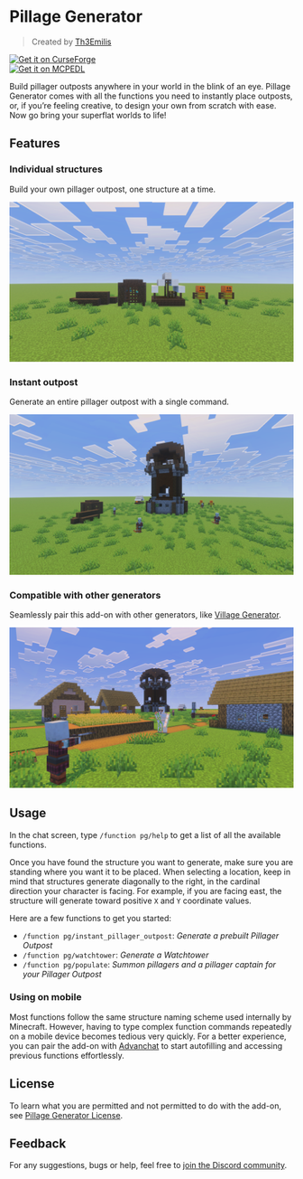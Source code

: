 # Pillage Generator

> Created by [Th3Emilis](https://github.com/th3emilis)

<a href="https://curseforge.com/minecraft-bedrock/addons/pillage-generator-function-pack/download"><img src="https://github.com/user-attachments/assets/c7a0cfb3-24bc-4363-a757-903e2d80ca42" height="56" alt="Get it on CurseForge"></a>  
<a href="https://mcpedl.com/pillage-generator-function-pack/#downloads"><img src="https://github.com/user-attachments/assets/8d2314e9-8706-40e5-aabc-53adc1abe75f" height="56" alt="Get it on MCPEDL"></a>

Build pillager outposts anywhere in your world in the blink of an eye. Pillage Generator comes with all the functions you need to instantly place outposts, or, if you’re feeling creative, to design your own from scratch with ease. Now go bring your superflat worlds to life!

## Features

### Individual structures
Build your own pillager outpost, one structure at a time.

![Screenshot showing Pillager Outpost features (Logs, Cage, Tent, and Targets).](assets/screenshot_0.png)

### Instant outpost
Generate an entire pillager outpost with a single command.

![Screenshot showing an instant Pillager Outpost.](assets/screenshot_1.png)

### Compatible with other generators
Seamlessly pair this add-on with other generators, like [Village Generator](https://github.com/th3emilis/village-generator/releases/latest).

![Screenshot showing an instant Plains Village and an instant Pillager Outpost.](assets/screenshot_2.png)

## Usage

In the chat screen, type `/function pg/help` to get a list of all the available functions.

Once you have found the structure you want to generate, make sure you are standing where you want it to be placed. When selecting a location, keep in mind that structures generate diagonally to the right, in the cardinal direction your character is facing. For example, if you are facing east, the structure will generate toward positive `X` and `Y` coordinate values.

Here are a few functions to get you started:
- `/function pg/instant_pillager_outpost`: *Generate a prebuilt Pillager Outpost*
- `/function pg/watchtower`: *Generate a Watchtower*
- `/function pg/populate`: *Summon pillagers and a pillager captain for your Pillager Outpost*

### Using on mobile
Most functions follow the same structure naming scheme used internally by Minecraft. However, having to type complex function commands repeatedly on a mobile device becomes tedious very quickly. For a better experience, you can pair the add-on with [Advanchat](https://github.com/th3emilis/advanchat/releases/latest) to start autofilling and accessing previous functions effortlessly.

## License

To learn what you are permitted and not permitted to do with the add-on, see [Pillage Generator License](LICENSE.md).

## Feedback

For any suggestions, bugs or help, feel free to [join the Discord community](https://discord.gg/skqthyTkBQ).
